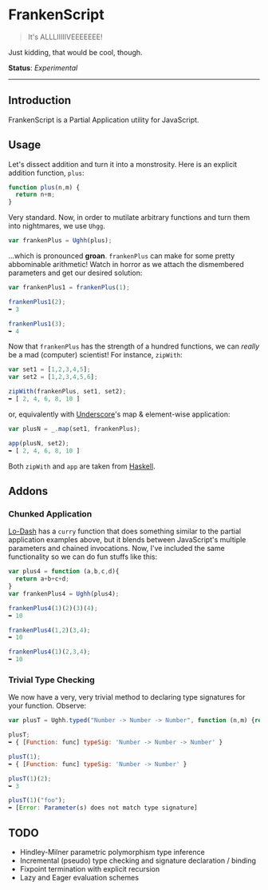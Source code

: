 FrankenScript
=============

> It's ALLLIIIIIVEEEEEEE!

Just kidding, that would be cool, though.

__Status__: _Experimental_

--------

## Introduction
FrankenScript is a Partial Application utility for JavaScript.

## Usage

Let's dissect addition and turn it into a monstrosity. Here is an explicit
addition function, `plus`:

```javascript
function plus(n,m) {
  return n+m;
}
```

Very standard. Now, in order to mutilate arbitrary functions and
turn them into nightmares, we use `Uhgg`.

```javascript
var frankenPlus = Ughh(plus);
```
...which is pronounced __groan__. `frankenPlus` can make for some pretty abbominable arithmetic! Watch in horror
as we attach the dismembered parameters and get our desired solution:

```javascript
var frankenPlus1 = frankenPlus(1);

frankenPlus1(2);
➥ 3

frankenPlus1(3);
➥ 4
```

Now that `frankenPlus` has the strength of a hundred functions, we can _really_ be a
mad (computer) scientist! For instance, `zipWith`:

```javascript
var set1 = [1,2,3,4,5];
var set2 = [1,2,3,4,5,6];

zipWith(frankenPlus, set1, set2);
➥ [ 2, 4, 6, 8, 10 ]
```
or, equivalently with [Underscore](http://underscorejs.org)'s map & element-wise application:

```javascript
var plusN = _.map(set1, frankenPlus);

app(plusN, set2);
➥ [ 2, 4, 6, 8, 10 ]
```

Both `zipWith` and `app` are taken from [Haskell](http://haskell.org).

## Addons

### Chunked Application
[Lo-Dash](https://lodash.com/docs#curry) has a `curry` function that does something similar to
the partial application examples above, but it blends between JavaScript's multiple parameters 
and chained invocations. Now, I've included the same functionality so we can do fun stuffs like
this:

```javascript
var plus4 = function (a,b,c,d){
  return a+b+c+d;
}
var frankenPlus4 = Ughh(plus4);

frankenPlus4(1)(2)(3)(4);
➥ 10

frankenPlus4(1,2)(3,4);
➥ 10

frankenPlus4(1)(2,3,4);
➥ 10
```

### Trivial Type Checking
We now have a very, very trivial method to declaring type signatures for your function. Observe:
```javascript
var plusT = Ughh.typed("Number -> Number -> Number", function (n,m) {return n+m});

plusT;
➥ { [Function: func] typeSig: 'Number -> Number -> Number' }

plusT(1);
➥ { [Function: func] typeSig: 'Number -> Number' }

plusT(1)(2);
➥ 3

plusT(1)("foo");
➥ [Error: Parameter(s) does not match type signature]
```

## TODO

- Hindley-Milner parametric polymorphism type inference
- Incremental (pseudo) type checking and signature declaration / binding
- Fixpoint termination with explicit recursion
- Lazy and Eager evaluation schemes
